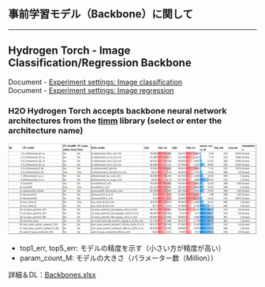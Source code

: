 ## 事前学習モデル（Backbone）に関して

***
## Hydrogen Torch - Image Classification/Regression Backbone
Document - [Experiment settings: Image classification](https://docs.h2o.ai/h2o-hydrogen-torch/guide/experiments/experiment-settings/image-classification)  
Document - [Experiment settings: Image regression](https://docs.h2o.ai/h2o-hydrogen-torch/guide/experiments/experiment-settings/image-regression)

### H2O Hydrogen Torch accepts backbone neural network architectures from the [timm](https://github.com/huggingface/pytorch-image-models/blob/main/results/results-imagenet.csv) library (select or enter the architecture name)

<img src="./display_images/HT_1-3.png" alt="img1">

- top1_err, top5_err: モデルの精度を示す（小さい方が精度が高い）
- param_count_M: モデルの大きさ（パラメーター数（Million））

詳細＆DL：[Backbones.xlsx](./Backbones.xlsx)

